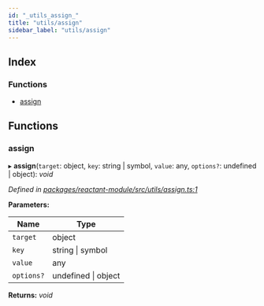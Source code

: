 ```yaml
---
id: "_utils_assign_"
title: "utils/assign"
sidebar_label: "utils/assign"
---
```


## Index

### Functions

* [assign](_utils_assign_.md#assign)

## Functions

###  assign

▸ **assign**(`target`: object, `key`: string | symbol, `value`: any, `options?`: undefined | object): *void*

*Defined in [packages/reactant-module/src/utils/assign.ts:1](https://github.com/unadlib/reactant/blob/8437ba9b/packages/reactant-module/src/utils/assign.ts#L1)*

**Parameters:**

Name | Type |
------ | ------ |
`target` | object |
`key` | string &#124; symbol |
`value` | any |
`options?` | undefined &#124; object |

**Returns:** *void*
